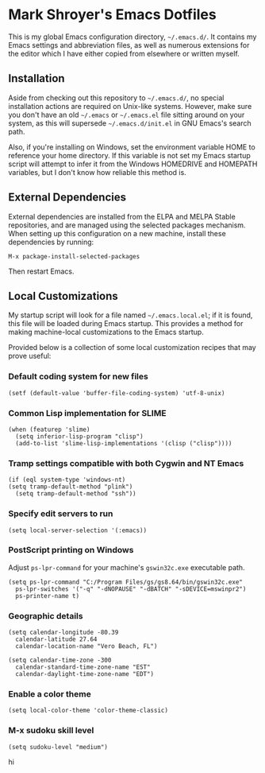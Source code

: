 Mark Shroyer's Emacs Dotfiles
=============================

This is my global Emacs configuration directory, `~/.emacs.d/`.  It
contains my Emacs settings and abbreviation files, as well as numerous
extensions for the editor which I have either copied from elsewhere or
written myself.


Installation
------------

Aside from checking out this repository to `~/.emacs.d/`, no special
installation actions are required on Unix-like systems.  However, make sure
you don't have an old `~/.emacs` or `~/.emacs.el` file sitting around on
your system, as this will supersede `~/.emacs.d/init.el` in GNU Emacs's
search path.

Also, if you're installing on Windows, set the environment variable HOME to
reference your home directory.  If this variable is not set my Emacs
startup script will attempt to infer it from the Windows HOMEDRIVE and
HOMEPATH variables, but I don't know how reliable this method is.


External Dependencies
---------------------

External dependencies are installed from the ELPA and MELPA Stable
repositories, and are managed using the selected packages mechanism.  When
setting up this configuration on a new machine, install these dependencies
by running:

    M-x package-install-selected-packages

Then restart Emacs.


Local Customizations
--------------------

My startup script will look for a file named `~/.emacs.local.el`; if it is
found, this file will be loaded during Emacs startup.  This provides a
method for making machine-local customizations to the Emacs startup.

Provided below is a collection of some local customization recipes that may
prove useful:

### Default coding system for new files ###

    (setf (default-value 'buffer-file-coding-system) 'utf-8-unix)

### Common Lisp implementation for SLIME ###

    (when (featurep 'slime)
      (setq inferior-lisp-program "clisp")
      (add-to-list 'slime-lisp-implementations '(clisp ("clisp"))))

### Tramp settings compatible with both Cygwin and NT Emacs ###

    (if (eql system-type 'windows-nt)
	(setq tramp-default-method "plink")
      (setq tramp-default-method "ssh"))

### Specify edit servers to run ###

    (setq local-server-selection '(:emacs))

### PostScript printing on Windows ###

Adjust `ps-lpr-command` for your machine's `gswin32c.exe` executable path.

    (setq ps-lpr-command "C:/Program Files/gs/gs8.64/bin/gswin32c.exe"
	  ps-lpr-switches '("-q" "-dNOPAUSE" "-dBATCH" "-sDEVICE=mswinpr2")
	  ps-printer-name t)

### Geographic details ###

    (setq calendar-longitude -80.39
	  calendar-latitude 27.64
	  calendar-location-name "Vero Beach, FL")

    (setq calendar-time-zone -300
	  calendar-standard-time-zone-name "EST"
	  calendar-daylight-time-zone-name "EDT")

### Enable a color theme ###

    (setq local-color-theme 'color-theme-classic)

### M-x sudoku skill level ###

    (setq sudoku-level "medium")
hi
